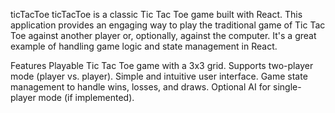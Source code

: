 ticTacToe
ticTacToe is a classic Tic Tac Toe game built with React. This application provides an engaging way to play the traditional game of Tic Tac Toe against another player or, optionally, against the computer. It's a great example of handling game logic and state management in React.

Features
Playable Tic Tac Toe game with a 3x3 grid.
Supports two-player mode (player vs. player).
Simple and intuitive user interface.
Game state management to handle wins, losses, and draws.
Optional AI for single-player mode (if implemented).
